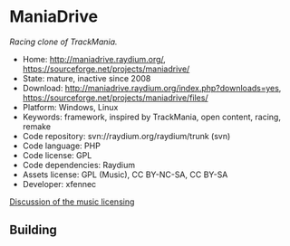 # ManiaDrive

_Racing clone of TrackMania._

- Home: http://maniadrive.raydium.org/, https://sourceforge.net/projects/maniadrive/
- State: mature, inactive since 2008
- Download: http://maniadrive.raydium.org/index.php?downloads=yes, https://sourceforge.net/projects/maniadrive/files/
- Platform: Windows, Linux
- Keywords: framework, inspired by TrackMania, open content, racing, remake
- Code repository: svn://raydium.org/raydium/trunk (svn)
- Code language: PHP
- Code license: GPL
- Code dependencies: Raydium
- Assets license: GPL (Music), CC BY-NC-SA, CC BY-SA
- Developer: xfennec

[Discussion of the music licensing](http://memak.raydium.org/viewtopic.php?p=5216&sid=6ccfed9175e1d0892554bb2d2d79ab9c)

## Building
